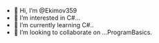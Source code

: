 - 👋 Hi, I’m @Ekimov359
- 👀 I’m interested in C#...
- 🌱 I’m currently learning C#..
- 💞️ I’m looking to collaborate on ...ProgramBasics.
